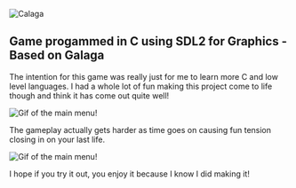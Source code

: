 ![Calaga](https://i.imgur.com/7WlzVLB.png)
## Game progammed in C using SDL2 for Graphics - Based on Galaga

The intention for this game was really just for me to learn more C and low level languages. I had a whole lot of fun making this project come to life though and think it has come out quite well!

![Gif of the main menu!](https://i.imgur.com/xrwgiND.gif)

The gameplay actually gets harder as time goes on causing fun tension closing in on your last life.

![Gif of the main menu!](https://i.imgur.com/xrwgiND.gif)

I hope if you try it out, you enjoy it because I know I did making it!
